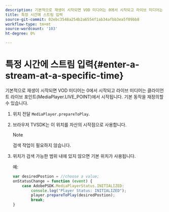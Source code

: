```yaml
---
description: 기본적으로 재생이 시작되면 VOD 미디어는 0에서 시작되고 라이브 미디어는 클라이언트 라이브 포인트(MediaPlayer.LIVE_POINT)에서 시작됩니다. 기본 동작을 재정의할 수 있습니다.
title: 특정 시간에 스트림 입력
source-git-commit: 02ebc3548a254b2a6554f1ab34afbb3ea5f09bb8
workflow-type: tm+mt
source-wordcount: '103'
ht-degree: 0%

---
```


# 특정 시간에 스트림 입력{#enter-a-stream-at-a-specific-time}

기본적으로 재생이 시작되면 VOD 미디어는 0에서 시작되고 라이브 미디어는 클라이언트 라이브 포인트(MediaPlayer.LIVE_POINT)에서 시작됩니다. 기본 동작을 재정의할 수 있습니다.

1. 위치 전달 `MediaPlayer.prepareToPlay`.
1. 브라우저 TVSDK는 이 위치를 자산의 시작점으로 사용합니다.

   >[!NOTE]
   >
   >검색 작업이 필요하지 않습니다.

1. 위치가 검색 가능한 범위 내에 있지 않으면 기본 위치가 사용됩니다.

   예:

   ```js
   var desiredPostion = //choose a value; 
   onStatusChange = function (event) { 
       case AdobePSDK.MediaPlayerStatus.INITIALIZED: 
           console.log("Player Status: INITIALIZED"); 
           player.prepareToPlay(desiredPostion); 
           break; 
   } 
   ```

